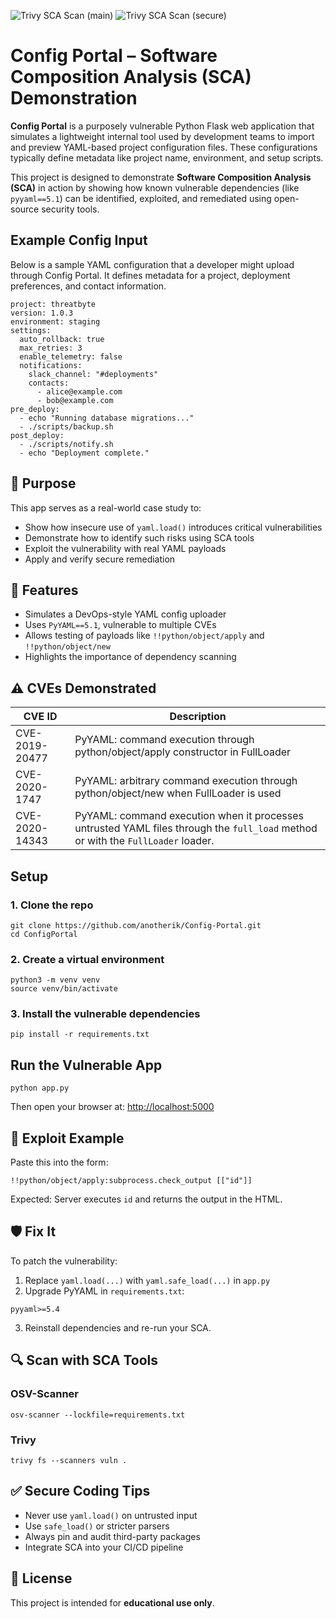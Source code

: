 ![Trivy SCA Scan (main)](https://github.com/anotherik/Config-Portal/actions/workflows/trivy-sca-main.yml/badge.svg)
![Trivy SCA Scan (secure)](https://github.com/anotherik/Config-Portal/actions/workflows/trivy-sca-secure.yml/badge.svg)

# Config Portal – Software Composition Analysis (SCA) Demonstration

**Config Portal** is a purposely vulnerable Python Flask web application that simulates a lightweight internal tool used by development teams to import and preview YAML-based project configuration files. These configurations typically define metadata like project name, environment, and setup scripts.

This project is designed to demonstrate **Software Composition Analysis (SCA)** in action by showing how known vulnerable dependencies (like `pyyaml==5.1`) can be identified, exploited, and remediated using open-source security tools.

## Example Config Input

Below is a sample YAML configuration that a developer might upload through Config Portal. It defines metadata for a project, deployment preferences, and contact information.

```
project: threatbyte
version: 1.0.3
environment: staging
settings:
  auto_rollback: true
  max_retries: 3
  enable_telemetry: false
  notifications:
    slack_channel: "#deployments"
    contacts:
      - alice@example.com
      - bob@example.com
pre_deploy:
  - echo "Running database migrations..."
  - ./scripts/backup.sh
post_deploy:
  - ./scripts/notify.sh
  - echo "Deployment complete."
```

## 🎯 Purpose

This app serves as a real-world case study to:

- Show how insecure use of `yaml.load()` introduces critical vulnerabilities  
- Demonstrate how to identify such risks using SCA tools  
- Exploit the vulnerability with real YAML payloads  
- Apply and verify secure remediation  


## 🚀 Features

- Simulates a DevOps-style YAML config uploader  
- Uses `PyYAML==5.1`, vulnerable to multiple CVEs  
- Allows testing of payloads like `!!python/object/apply` and `!!python/object/new`  
- Highlights the importance of dependency scanning  


## ⚠️ CVEs Demonstrated

| CVE ID         | Description                                               |
|----------------|-----------------------------------------------------------|
| CVE-2019-20477 | PyYAML: command execution through python/object/apply constructor in FullLoader    |
| CVE-2020-1747  | PyYAML: arbitrary command execution through python/object/new when FullLoader is used         |
| CVE-2020-14343 | PyYAML: command execution when it processes untrusted YAML files through the `full_load` method or with the `FullLoader` loader.         |

## Setup

### 1. Clone the repo

```
git clone https://github.com/anotherik/Config-Portal.git
cd ConfigPortal
```

### 2. Create a virtual environment

```
python3 -m venv venv
source venv/bin/activate
```

### 3. Install the vulnerable dependencies

```
pip install -r requirements.txt
```

## Run the Vulnerable App

```
python app.py
```

Then open your browser at: [http://localhost:5000](http://localhost:5000)


## 🧪 Exploit Example

Paste this into the form:

```
!!python/object/apply:subprocess.check_output [["id"]]
```

Expected: Server executes `id` and returns the output in the HTML.


## 🛡️ Fix It

To patch the vulnerability:

1. Replace `yaml.load(...)` with `yaml.safe_load(...)` in `app.py`  
2. Upgrade PyYAML in `requirements.txt`:

```
pyyaml>=5.4
```

3. Reinstall dependencies and re-run your SCA.


## 🔍 Scan with SCA Tools

### OSV-Scanner

```
osv-scanner --lockfile=requirements.txt
```

### Trivy

```
trivy fs --scanners vuln .
```

## ✅ Secure Coding Tips

- Never use `yaml.load()` on untrusted input  
- Use `safe_load()` or stricter parsers  
- Always pin and audit third-party packages  
- Integrate SCA into your CI/CD pipeline  

## 📜 License

This project is intended for **educational use only**.

